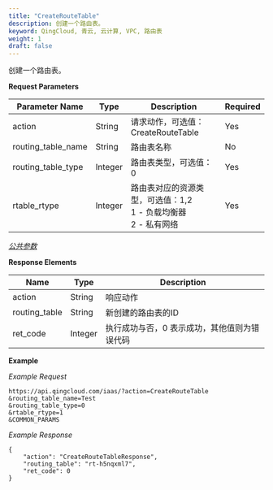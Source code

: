 ```yaml
---
title: "CreateRouteTable"
description: 创建一个路由表。
keyword: QingCloud, 青云, 云计算, VPC, 路由表
weight: 1
draft: false
---
```


创建一个路由表。

**Request Parameters**

| Parameter Name | Type | Description | Required |
| --- | --- | --- | --- |
| action | String | 请求动作，可选值：CreateRouteTable | Yes |
| routing_table_name | String | 路由表名称 | No |
| routing_table_type | Integer | 路由表类型，可选值：0 | Yes|
| rtable_rtype | Integer | 路由表对应的资源类型，可选值：1,2 <br> 1 - 负载均衡器 <br> 2 - 私有网络 | Yes |

[_公共参数_](../../get_api/parameters/)

**Response Elements**

| Name | Type | Description |
| --- | --- | --- |
| action | String | 响应动作 |
| routing_table | String | 新创建的路由表的ID |
| ret_code | Integer | 执行成功与否，0 表示成功，其他值则为错误代码 |

**Example**

_Example Request_

```
https://api.qingcloud.com/iaas/?action=CreateRouteTable
&routing_table_name=Test
&routing_table_type=0
&rtable_rtype=1
&COMMON_PARAMS
```
_Example Response_

```
{
	"action": "CreateRouteTableResponse",
	"routing_table": "rt-h5nqxml7",
	"ret_code": 0
}
```
